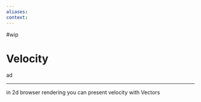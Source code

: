 ```yaml
---
aliases:
context:
---
```


#wip

# Velocity

ad

---
in 2d browser rendering you can present velocity with Vectors